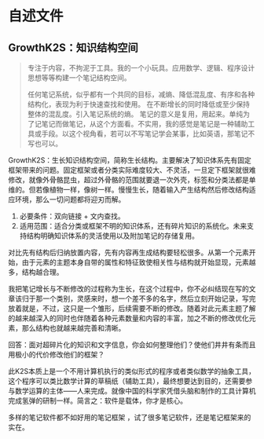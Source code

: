 # 自述文件

## GrowthK2S：知识结构空间

> 专注于内容，不拘泥于工具。我的一个小玩具。应用数学、逻辑、程序设计思想等等构建一个笔记结构空间。
> 
> 任何笔记系统，似乎都有一个共同的目标，减熵、降低混乱度、有序和各种结构化，表现为利于快速查找和使用。
> 在不断增长的同时降低或至少保持整体的混乱度。引入笔记系统的熵。
> 笔记的意义是复用，用起来。单纯为了记笔记而做笔记，从这个方面看。不实用，我的感觉是笔记是一种辅助工具或手段。以这个视角看，若可以不写笔记学会某事，比如英语，那笔记不写也可以。

GrowthK2S：生长知识结构空间，简称生长结构。主要解决了知识体系先有固定框架带来的问题。固定框架或者分类实际难度较大、不灵活，一旦定下框架就很难修改，就像外骨骼昆虫，超过外骨骼的范围就要退一次外壳，标签和分类法都是单维的。但若像植物一样，像树一样。慢慢生长，随着输入产生结构然后修改结构适应环境，那么一切问题都将迎刃而解。

1. 必要条件：双向链接 + 文内查找。
2. 适用范围：适合分类或框架不明的知识体系，还有碎片知识的系统化。未来支持结构明确知识体系的灵活使用以及附加笔记的存储复用。

对比先有结构后归纳放置内容，先有内容再生成结构要轻松很多。从第一个元素开始，由于元素的主题本身自带的属性和特征致使相关性与结构就开始显现，元素越多，结构越合理。

我把笔记增长与不断修改的过程称为生长，在这个过程中，你不必纠结现在写的文章该归于那一个类别，灵感来时，想一个差不多的名字，然后立刻开始记录，写完放着就是，不过，这只是一个雏形，后续需要不断的修改。随着对此元素主题了解的越来越深入的同时也伴随着各种元素数量和内容的丰富，加之不断的修改优化元素，那么结构也就越来越完善和清晰。


回答：面对超碎片化的知识和文字信息，你会如何整理他们？使他们井井有条而且用极小的代价修改他们的框架？


此K2S本质上是一个不用计算机执行的类似形式的程序或者类似数学的抽象工具，这个程序可以类比数学计算的草稿纸（辅助工具），最终想要达到目的，还需要参与数学运算的主体——人来完成。就像中国的科学家凭借头脑和制作的工具计算机完成氢弹的研制一样。简言之：软件是载体，你才是核心。

多样的笔记软件都不如好用的笔记框架 ，试了很多笔记软件，还是笔记框架来的实在。
